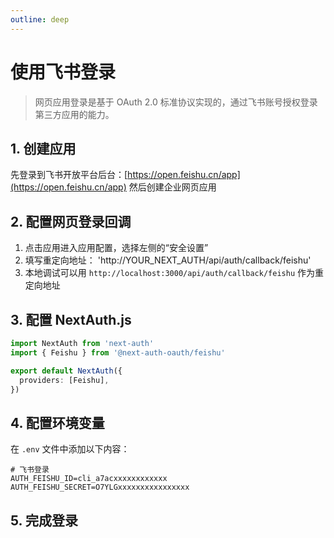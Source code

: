 ```yaml
---
outline: deep
---
```


# 使用飞书登录

> 网页应用登录是基于 OAuth 2.0 标准协议实现的，通过飞书账号授权登录第三方应用的能力。

## 1. 创建应用

先登录到飞书开放平台后台：[https://open.feishu.cn/app](https://open.feishu.cn/app)
然后创建企业网页应用

## 2. 配置网页登录回调

1. 点击应用进入应用配置，选择左侧的“安全设置”
2. 填写重定向地址： 'http://YOUR_NEXT_AUTH/api/auth/callback/feishu'
3. 本地调试可以用 `http://localhost:3000/api/auth/callback/feishu` 作为重定向地址

## 3. 配置 NextAuth.js

```typescript
import NextAuth from 'next-auth'
import { Feishu } from '@next-auth-oauth/feishu'

export default NextAuth({
  providers: [Feishu],
})
```

## 4. 配置环境变量

在 `.env` 文件中添加以下内容：

```
# 飞书登录
AUTH_FEISHU_ID=cli_a7acxxxxxxxxxxxx
AUTH_FEISHU_SECRET=O7YLGxxxxxxxxxxxxxxxx

```

## 5. 完成登录
